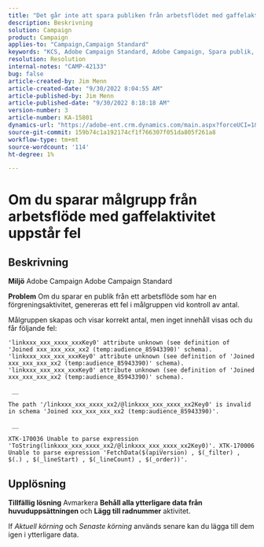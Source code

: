 ```yaml
---
title: "Det går inte att spara publiken från arbetsflödet med gaffelaktivitet"
description: Beskrivning
solution: Campaign
product: Campaign
applies-to: "Campaign,Campaign Standard"
keywords: "KCS, Adobe Campaign Standard, Adobe Campaign, Spara publik, arbetsflöde, gaffelaktivitet, genererar fel, felsökning"
resolution: Resolution
internal-notes: "CAMP-42133"
bug: false
article-created-by: Jim Menn
article-created-date: "9/30/2022 8:04:55 AM"
article-published-by: Jim Menn
article-published-date: "9/30/2022 8:18:18 AM"
version-number: 3
article-number: KA-15801
dynamics-url: "https://adobe-ent.crm.dynamics.com/main.aspx?forceUCI=1&pagetype=entityrecord&etn=knowledgearticle&id=22d4478e-9640-ed11-9db1-0022480866ad"
source-git-commit: 159b74c1a192174cf1f766307f051da805f261a8
workflow-type: tm+mt
source-wordcount: '114'
ht-degree: 1%

---
```


# Om du sparar målgrupp från arbetsflöde med gaffelaktivitet uppstår fel

## Beskrivning


<b>Miljö</b>
Adobe Campaign Adobe Campaign Standard

<b>Problem</b>
Om du sparar en publik från ett arbetsflöde som har en förgreningsaktivitet, genereras ett fel i målgruppen vid kontroll av antal.

Målgruppen skapas och visar korrekt antal, men inget innehåll visas och du får följande fel:


```
'linkxxx_xxx_xxxx_xxxKey0' attribute unknown (see definition of 'Joined xxx_xxx_xxx_xx2 (temp:audience_85943390)' schema). 'linkxxx_xxx_xxx_xxxKey0' attribute unknown (see definition of 'Joined xxx_xxx_xxx_xx2 (temp:audience_85943390)' schema). 'linkxxx_xxx_xxx_xxxKey0' attribute unknown (see definition of 'Joined xxx_xxx_xxx_xx2 (temp:audience_85943390)' schema).

 __ 

The path '/linkxxx_xxx_xxxx_xx2/@linkxxx_xxx_xxxx_xx2Key0' is invalid in schema 'Joined xxx_xxx_xxx_xx2 (temp:audience_85943390)'.

 __ 

XTK-170036 Unable to parse expression 'ToString(linkxxx_xxx_xxxx_xx2/@linkxxx_xxx_xxxx_xx2Key0)'. XTK-170006 Unable to parse expression 'FetchData($(apiVersion) , $(_filter) , $(.) , $(_lineStart) , $(_lineCount) , $(_order))'.
```



## Upplösning


<b>Tillfällig lösning</b>
Avmarkera <b>Behåll alla ytterligare data från huvuduppsättningen </b>och <b>Lägg till radnummer</b> aktivitet.

If *Aktuell körning* och *Senaste körning* används senare kan du lägga till dem igen i ytterligare data.
